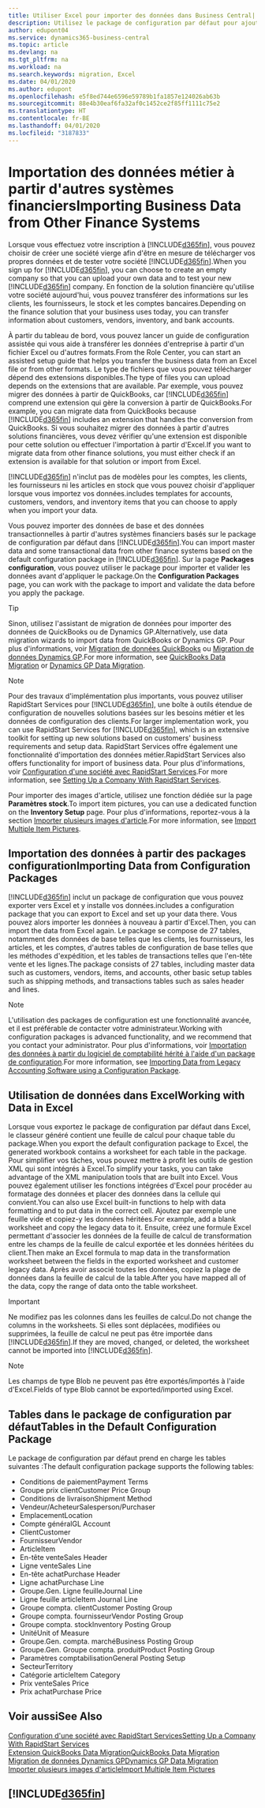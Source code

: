 ```yaml
---
title: Utiliser Excel pour importer des données dans Business Central| Microsoft Docs
description: Utilisez le package de configuration par défaut pour ajouter des données client dans Excel et les importer ensuite dans Business Central.
author: edupont04
ms.service: dynamics365-business-central
ms.topic: article
ms.devlang: na
ms.tgt_pltfrm: na
ms.workload: na
ms.search.keywords: migration, Excel
ms.date: 04/01/2020
ms.author: edupont
ms.openlocfilehash: e5f8ed744e6596e59789b1fa1857e124026ab63b
ms.sourcegitcommit: 88e4b30eaf6fa32af0c1452ce2f85ff1111c75e2
ms.translationtype: HT
ms.contentlocale: fr-BE
ms.lasthandoff: 04/01/2020
ms.locfileid: "3187833"
---
```

# <a name="importing-business-data-from-other-finance-systems"></a><span data-ttu-id="0f07e-103">Importation des données métier à partir d'autres systèmes financiers</span><span class="sxs-lookup"><span data-stu-id="0f07e-103">Importing Business Data from Other Finance Systems</span></span>
<span data-ttu-id="0f07e-104">Lorsque vous effectuez votre inscription à [!INCLUDE[d365fin](includes/d365fin_md.md)], vous pouvez choisir de créer une société vierge afin d'être en mesure de télécharger vos propres données et de tester votre société [!INCLUDE[d365fin](includes/d365fin_md.md)].</span><span class="sxs-lookup"><span data-stu-id="0f07e-104">When you sign up for [!INCLUDE[d365fin](includes/d365fin_md.md)], you can choose to create an empty company so that you can upload your own data and to test your new [!INCLUDE[d365fin](includes/d365fin_md.md)] company.</span></span> <span data-ttu-id="0f07e-105">En fonction de la solution financière qu'utilise votre société aujourd'hui, vous pouvez transférer des informations sur les clients, les fournisseurs, le stock et les comptes bancaires.</span><span class="sxs-lookup"><span data-stu-id="0f07e-105">Depending on the finance solution that your business uses today, you can transfer information about customers, vendors, inventory, and bank accounts.</span></span>  

<span data-ttu-id="0f07e-106">À partir du tableau de bord, vous pouvez lancer un guide de configuration assistée qui vous aide à transférer les données d'entreprise à partir d'un fichier Excel ou d'autres formats.</span><span class="sxs-lookup"><span data-stu-id="0f07e-106">From the Role Center, you can start an assisted setup guide that helps you transfer the business data from an Excel file or from other formats.</span></span> <span data-ttu-id="0f07e-107">Le type de fichiers que vous pouvez télécharger dépend des extensions disponibles.</span><span class="sxs-lookup"><span data-stu-id="0f07e-107">The type of files you can upload depends on the extensions that are available.</span></span> <span data-ttu-id="0f07e-108">Par exemple, vous pouvez migrer des données à partir de QuickBooks, car [!INCLUDE[d365fin](includes/d365fin_md.md)] comprend une extension qui gère la conversion à partir de QuickBooks.</span><span class="sxs-lookup"><span data-stu-id="0f07e-108">For example, you can migrate data from QuickBooks because [!INCLUDE[d365fin](includes/d365fin_md.md)] includes an extension that handles the conversion from QuickBooks.</span></span> <span data-ttu-id="0f07e-109">Si vous souhaitez migrer des données à partir d'autres solutions financières, vous devez vérifier qu'une extension est disponible pour cette solution ou effectuer l'importation à partir d'Excel.</span><span class="sxs-lookup"><span data-stu-id="0f07e-109">If you want to migrate data from other finance solutions, you must either check if an extension is available for that solution or import from Excel.</span></span>  

[!INCLUDE[d365fin](includes/d365fin_md.md)] <span data-ttu-id="0f07e-110">n'inclut pas de modèles pour les comptes, les clients, les fournisseurs ni les articles en stock que vous pouvez choisir d'appliquer lorsque vous importez vos données.</span><span class="sxs-lookup"><span data-stu-id="0f07e-110">includes templates for accounts, customers, vendors, and inventory items that you can choose to apply when you import your data.</span></span>

<span data-ttu-id="0f07e-111">Vous pouvez importer des données de base et des données transactionnelles à partir d'autres systèmes financiers basés sur le package de configuration par défaut dans [!INCLUDE[d365fin](includes/d365fin_md.md)].</span><span class="sxs-lookup"><span data-stu-id="0f07e-111">You can import master data and some transactional data from other finance systems based on the default configuration package in [!INCLUDE[d365fin](includes/d365fin_md.md)].</span></span> <span data-ttu-id="0f07e-112">Sur la page **Packages configuration**, vous pouvez utiliser le package pour importer et valider les données avant d'appliquer le package.</span><span class="sxs-lookup"><span data-stu-id="0f07e-112">On the **Configuration Packages** page, you can work with the package to import and validate the data before you apply the package.</span></span>  

> [!TIP]  
> <span data-ttu-id="0f07e-113">Sinon, utilisez l'assistant de migration de données pour importer des données de QuickBooks ou de Dynamics GP.</span><span class="sxs-lookup"><span data-stu-id="0f07e-113">Alternatively, use data migration wizards to import data from QuickBooks or Dynamics GP.</span></span> <span data-ttu-id="0f07e-114">Pour plus d'informations, voir [Migration de données QuickBooks](ui-extensions-quickbooks-data-migration.md) ou [Migration de données Dynamics GP](ui-extensions-dynamicsgp-data-migration.md).</span><span class="sxs-lookup"><span data-stu-id="0f07e-114">For more information, see [QuickBooks Data Migration](ui-extensions-quickbooks-data-migration.md) or [Dynamics GP Data Migration](ui-extensions-dynamicsgp-data-migration.md).</span></span>

> [!NOTE]  
> <span data-ttu-id="0f07e-115">Pour des travaux d'implémentation plus importants, vous pouvez utiliser RapidStart Services pour [!INCLUDE[d365fin](includes/d365fin_md.md)], une boîte à outils étendue de configuration de nouvelles solutions basées sur les besoins métier et les données de configuration des clients.</span><span class="sxs-lookup"><span data-stu-id="0f07e-115">For larger implementation work, you can use RapidStart Services for [!INCLUDE[d365fin](includes/d365fin_md.md)], which is an extensive toolkit for setting up new solutions based on customers' business requirements and setup data.</span></span> <span data-ttu-id="0f07e-116">RapidStart Services offre également une fonctionnalité d'importation des données métier.</span><span class="sxs-lookup"><span data-stu-id="0f07e-116">RapidStart Services also offers functionality for import of business data.</span></span> <span data-ttu-id="0f07e-117">Pour plus d'informations, voir [Configuration d'une société avec RapidStart Services](admin-set-up-a-company-with-rapidstart.md).</span><span class="sxs-lookup"><span data-stu-id="0f07e-117">For more information, see [Setting Up a Company With RapidStart Services](admin-set-up-a-company-with-rapidstart.md).</span></span>

<span data-ttu-id="0f07e-118">Pour importer des images d'article, utilisez une fonction dédiée sur la page **Paramètres stock**.</span><span class="sxs-lookup"><span data-stu-id="0f07e-118">To import item pictures, you can use a dedicated function on the **Inventory Setup** page.</span></span> <span data-ttu-id="0f07e-119">Pour plus d'informations, reportez-vous à la section [Importer plusieurs images d'article](inventory-how-import-item-pictures.md).</span><span class="sxs-lookup"><span data-stu-id="0f07e-119">For more information, see [Import Multiple Item Pictures](inventory-how-import-item-pictures.md).</span></span>

## <a name="importing-data-from-configuration-packages"></a><span data-ttu-id="0f07e-120">Importation des données à partir des packages configuration</span><span class="sxs-lookup"><span data-stu-id="0f07e-120">Importing Data from Configuration Packages</span></span>
[!INCLUDE[d365fin](includes/d365fin_md.md)] <span data-ttu-id="0f07e-121">inclut un package de configuration que vous pouvez exporter vers Excel et y installe vos données.</span><span class="sxs-lookup"><span data-stu-id="0f07e-121">includes a configuration package that you can export to Excel and set up your data there.</span></span> <span data-ttu-id="0f07e-122">Vous pouvez alors importer les données à nouveau à partir d'Excel.</span><span class="sxs-lookup"><span data-stu-id="0f07e-122">Then, you can import the data from Excel again.</span></span> <span data-ttu-id="0f07e-123">Le package se compose de 27 tables, notamment des données de base telles que les clients, les fournisseurs, les articles, et les comptes, d'autres tables de configuration de base telles que les méthodes d'expédition, et les tables de transactions telles que l'en-tête vente et les lignes.</span><span class="sxs-lookup"><span data-stu-id="0f07e-123">The package consists of 27 tables, including master data such as customers, vendors, items, and accounts, other basic setup tables such as shipping methods, and transactions tables such as sales header and lines.</span></span>  

> [!NOTE]  
>   <span data-ttu-id="0f07e-124">L'utilisation des packages de configuration est une fonctionnalité avancée, et il est préférable de contacter votre administrateur.</span><span class="sxs-lookup"><span data-stu-id="0f07e-124">Working with configuration packages is advanced functionality, and we recommend that you contact your administrator.</span></span> <span data-ttu-id="0f07e-125">Pour plus d'informations, voir [Importation des données à partir du logiciel de comptabilité hérité à l'aide d'un package de configuration](across-import-data-configuration-packages.md).</span><span class="sxs-lookup"><span data-stu-id="0f07e-125">For more information, see [Importing Data from Legacy Accounting Software using a Configuration Package](across-import-data-configuration-packages.md).</span></span>

## <a name="working-with-data-in-excel"></a><span data-ttu-id="0f07e-126">Utilisation de données dans Excel</span><span class="sxs-lookup"><span data-stu-id="0f07e-126">Working with Data in Excel</span></span>
<span data-ttu-id="0f07e-127">Lorsque vous exportez le package de configuration par défaut dans Excel, le classeur généré contient une feuille de calcul pour chaque table du package.</span><span class="sxs-lookup"><span data-stu-id="0f07e-127">When you export the default configuration package to Excel, the generated workbook contains a worksheet for each table in the package.</span></span> <span data-ttu-id="0f07e-128">Pour simplifier vos tâches, vous pouvez mettre à profit les outils de gestion XML qui sont intégrés à Excel.</span><span class="sxs-lookup"><span data-stu-id="0f07e-128">To simplify your tasks, you can take advantage of the XML manipulation tools that are built into Excel.</span></span> <span data-ttu-id="0f07e-129">Vous pouvez également utiliser les fonctions intégrées d'Excel pour procéder au formatage des données et placer des données dans la cellule qui convient.</span><span class="sxs-lookup"><span data-stu-id="0f07e-129">You can also use Excel built-in functions to help with data formatting and to put data in the correct cell.</span></span> <span data-ttu-id="0f07e-130">Ajoutez par exemple une feuille vide et copiez-y les données héritées.</span><span class="sxs-lookup"><span data-stu-id="0f07e-130">For example, add a blank worksheet and copy the legacy data to it.</span></span> <span data-ttu-id="0f07e-131">Ensuite, créez une formule Excel permettant d'associer les données de la feuille de calcul de transformation entre les champs de la feuille de calcul exportée et les données héritées du client.</span><span class="sxs-lookup"><span data-stu-id="0f07e-131">Then make an Excel formula to map data in the transformation worksheet between the fields in the exported worksheet and customer legacy data.</span></span> <span data-ttu-id="0f07e-132">Après avoir associé toutes les données, copiez la plage de données dans la feuille de calcul de la table.</span><span class="sxs-lookup"><span data-stu-id="0f07e-132">After you have mapped all of the data, copy the range of data onto the table worksheet.</span></span>  

> [!IMPORTANT]  
>  <span data-ttu-id="0f07e-133">Ne modifiez pas les colonnes dans les feuilles de calcul.</span><span class="sxs-lookup"><span data-stu-id="0f07e-133">Do not change the columns in the worksheets.</span></span> <span data-ttu-id="0f07e-134">Si elles sont déplacées, modifiées ou supprimées, la feuille de calcul ne peut pas être importée dans [!INCLUDE[d365fin](includes/d365fin_md.md)].</span><span class="sxs-lookup"><span data-stu-id="0f07e-134">If they are moved, changed, or deleted, the worksheet cannot be imported into [!INCLUDE[d365fin](includes/d365fin_md.md)].</span></span>

> [!NOTE]
> <span data-ttu-id="0f07e-135">Les champs de type Blob ne peuvent pas être exportés/importés à l'aide d'Excel.</span><span class="sxs-lookup"><span data-stu-id="0f07e-135">Fields of type Blob cannot be exported/imported using Excel.</span></span>

## <a name="tables-in-the-default-configuration-package"></a><span data-ttu-id="0f07e-136">Tables dans le package de configuration par défaut</span><span class="sxs-lookup"><span data-stu-id="0f07e-136">Tables in the Default Configuration Package</span></span>
<span data-ttu-id="0f07e-137">Le package de configuration par défaut prend en charge les tables suivantes :</span><span class="sxs-lookup"><span data-stu-id="0f07e-137">The default configuration package supports the following tables:</span></span>

-   <span data-ttu-id="0f07e-138">Conditions de paiement</span><span class="sxs-lookup"><span data-stu-id="0f07e-138">Payment Terms</span></span>
-   <span data-ttu-id="0f07e-139">Groupe prix client</span><span class="sxs-lookup"><span data-stu-id="0f07e-139">Customer Price Group</span></span>
-   <span data-ttu-id="0f07e-140">Conditions de livraison</span><span class="sxs-lookup"><span data-stu-id="0f07e-140">Shipment Method</span></span>
-   <span data-ttu-id="0f07e-141">Vendeur/Acheteur</span><span class="sxs-lookup"><span data-stu-id="0f07e-141">Salesperson/Purchaser</span></span>
-   <span data-ttu-id="0f07e-142">Emplacement</span><span class="sxs-lookup"><span data-stu-id="0f07e-142">Location</span></span>
-   <span data-ttu-id="0f07e-143">Compte général</span><span class="sxs-lookup"><span data-stu-id="0f07e-143">GL Account</span></span>
-   <span data-ttu-id="0f07e-144">Client</span><span class="sxs-lookup"><span data-stu-id="0f07e-144">Customer</span></span>
-   <span data-ttu-id="0f07e-145">Fournisseur</span><span class="sxs-lookup"><span data-stu-id="0f07e-145">Vendor</span></span>
-   <span data-ttu-id="0f07e-146">Article</span><span class="sxs-lookup"><span data-stu-id="0f07e-146">Item</span></span>
-   <span data-ttu-id="0f07e-147">En-tête vente</span><span class="sxs-lookup"><span data-stu-id="0f07e-147">Sales Header</span></span>
-   <span data-ttu-id="0f07e-148">Ligne vente</span><span class="sxs-lookup"><span data-stu-id="0f07e-148">Sales Line</span></span>
-   <span data-ttu-id="0f07e-149">En-tête achat</span><span class="sxs-lookup"><span data-stu-id="0f07e-149">Purchase Header</span></span>
-   <span data-ttu-id="0f07e-150">Ligne achat</span><span class="sxs-lookup"><span data-stu-id="0f07e-150">Purchase Line</span></span>
-   <span data-ttu-id="0f07e-151">Groupe.</span><span class="sxs-lookup"><span data-stu-id="0f07e-151">Gen.</span></span> <span data-ttu-id="0f07e-152">Ligne feuille</span><span class="sxs-lookup"><span data-stu-id="0f07e-152">Journal Line</span></span>
-   <span data-ttu-id="0f07e-153">Ligne feuille article</span><span class="sxs-lookup"><span data-stu-id="0f07e-153">Item Journal Line</span></span>
-   <span data-ttu-id="0f07e-154">Groupe compta. client</span><span class="sxs-lookup"><span data-stu-id="0f07e-154">Customer Posting Group</span></span>
-   <span data-ttu-id="0f07e-155">Groupe compta. fournisseur</span><span class="sxs-lookup"><span data-stu-id="0f07e-155">Vendor Posting Group</span></span>
-   <span data-ttu-id="0f07e-156">Groupe compta. stock</span><span class="sxs-lookup"><span data-stu-id="0f07e-156">Inventory Posting Group</span></span>
-   <span data-ttu-id="0f07e-157">Unité</span><span class="sxs-lookup"><span data-stu-id="0f07e-157">Unit of Measure</span></span>
-   <span data-ttu-id="0f07e-158">Groupe.</span><span class="sxs-lookup"><span data-stu-id="0f07e-158">Gen.</span></span> <span data-ttu-id="0f07e-159">compta. marché</span><span class="sxs-lookup"><span data-stu-id="0f07e-159">Business Posting Group</span></span>
-   <span data-ttu-id="0f07e-160">Groupe.</span><span class="sxs-lookup"><span data-stu-id="0f07e-160">Gen.</span></span> <span data-ttu-id="0f07e-161">Groupe compta. produit</span><span class="sxs-lookup"><span data-stu-id="0f07e-161">Product Posting Group</span></span>
-   <span data-ttu-id="0f07e-162">Paramètres comptabilisation</span><span class="sxs-lookup"><span data-stu-id="0f07e-162">General Posting Setup</span></span>
-   <span data-ttu-id="0f07e-163">Secteur</span><span class="sxs-lookup"><span data-stu-id="0f07e-163">Territory</span></span>
-   <span data-ttu-id="0f07e-164">Catégorie article</span><span class="sxs-lookup"><span data-stu-id="0f07e-164">Item Category</span></span>
-   <span data-ttu-id="0f07e-165">Prix vente</span><span class="sxs-lookup"><span data-stu-id="0f07e-165">Sales Price</span></span>
-   <span data-ttu-id="0f07e-166">Prix achat</span><span class="sxs-lookup"><span data-stu-id="0f07e-166">Purchase Price</span></span>

## <a name="see-also"></a><span data-ttu-id="0f07e-167">Voir aussi</span><span class="sxs-lookup"><span data-stu-id="0f07e-167">See Also</span></span>
[<span data-ttu-id="0f07e-168">Configuration d'une société avec RapidStart Services</span><span class="sxs-lookup"><span data-stu-id="0f07e-168">Setting Up a Company With RapidStart Services</span></span>](admin-set-up-a-company-with-rapidstart.md)  
[<span data-ttu-id="0f07e-169">Extension QuickBooks Data Migration</span><span class="sxs-lookup"><span data-stu-id="0f07e-169">QuickBooks Data Migration</span></span>](ui-extensions-quickbooks-data-migration.md)  
[<span data-ttu-id="0f07e-170">Migration de données Dynamics GP</span><span class="sxs-lookup"><span data-stu-id="0f07e-170">Dynamics GP Data Migration</span></span>](ui-extensions-dynamicsgp-data-migration.md)  
[<span data-ttu-id="0f07e-171">Importer plusieurs images d'article</span><span class="sxs-lookup"><span data-stu-id="0f07e-171">Import Multiple Item Pictures</span></span>](inventory-how-import-item-pictures.md)

## [!INCLUDE[d365fin](includes/free_trial_md.md)]  
